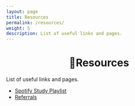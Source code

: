 ```yaml
---
layout: page
title: Resources
permalink: /resources/
weight: 5
description: List of useful links and pages.
---
```

<h1 style="text-align:center;" >🍉Resources</h1>
<p class="text-center" >List of useful links and pages.</p>


* [Spotify Study Playlist](https://open.spotify.com/playlist/6mtQxnGRYzAzILoJBPPcey?si=9Q8hWMgVSVWNEnyordHkyQ)
* [Referrals](/resources/referrals)